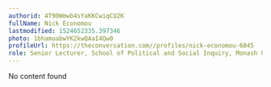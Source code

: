 ```yaml
---
authorid: 4T90Wmwb4sYaKKCwiqCU2K
fullName: Nick Economou
lastmodified: 1524652335.397346
photo: 1bhamuabwYK2kwQAaI4Qw0
profileUrl: https://theconversation.com//profiles/nick-economou-6045
role: Senior Lecturer, School of Political and Social Inquiry, Monash University
---
```

No content found